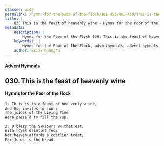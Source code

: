 ```yaml
---
classes: wide
permalink: /hymns-for-the-poor-of-the-flock/401-453/401-410/This-is-the-feast-of-heavenly-wine/
title: |
    030 This is the feast of heavenly wine - Hymns for the Poor of the Flock
metadata:
    description: |
        Hymns for the Poor of the Flock 030. This is the feast of heavenly wine. Th is is th e feast of hea venly w ine, And God invites to sup ; The juices of the Living Vine  Were press’d to fill the cup. 
    keywords:  |
        Hymns for the Poor of the Flock, adventhymnals, advent hymnals, This is the feast of heavenly wine, Th is is th e feast of hea venly w ine,, 
    author: Brian Onang'o
---
```


#### Advent Hymnals
## 030. This is the feast of heavenly wine
####  Hymns for the Poor of the Flock

```txt
1. Th is is th e feast of hea venly w ine,
And God invites to sup ;
The juices of the Living Vine 
Were press’d to fill the cup.

2. 0 bless the Saviour! ye that eat,
With royal dainties fed;
Not heaven affords a costlier treat, 
For Jesus is the bread.
```